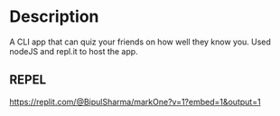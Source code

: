 # Description

A CLI app that can quiz your friends on how well they know you. Used nodeJS and repl.it to host the app.

## REPEL

https://replit.com/@BipulSharma/markOne?v=1?embed=1&output=1